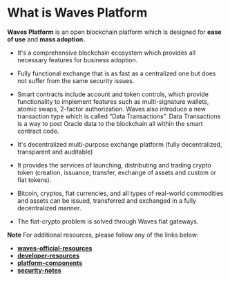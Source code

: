 # What is Waves Platform

**Waves Platform** is an open blockchain platform which is designed for **ease of use** and **mass adoption.**

* It's a comprehensive blockchain ecosystem which provides all necessary features for business adoption.
* Fully functional exchange that is as fast as a centralized one but does not suffer from the same security issues.
* Smart contracts include account and token controls, which provide functionality to implement features such as multi-signature wallets, atomic swaps, 2-factor authorization. Waves also introduce a new transaction type which is called “Data Transactions”. Data Transactions is a way to post Oracle data to the blockchain all within the smart contract code.

* It's decentralized multi-purpose exchange platform \(fully decentralized, transparent and auditable\)

* It provides the services of launching, distributing and trading crypto token \(creation, issuance, transfer, exchange of assets and custom or fiat tokens\).
* Bitcoin, cryptos, fiat currencies, and all types of real-world commodities and assets can be issued, transferred and exchanged in a fully decentralized manner.
* The fiat-crypto problem is solved through Waves fiat gateways.

**Note** For additional resources, please follow any of the links below:

* [**waves-official-resources**](/en/overview/waves-official-resources.md)
* [**developer-resources**](/en/overview/developer-resources.md)
* [**platform-components**](/en/overview/platform-components.md)
* [**security-notes**](/en/overview/security-notes.md)



